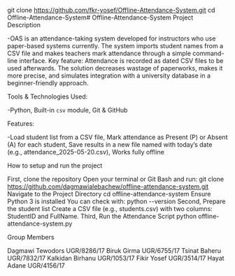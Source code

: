 git clone https://github.com/fkr-yosef/Offline-Attendance-System.git
cd Offline-Attendance-System# Offline-Attendance-System
Project Description

-OAS is an attendance-taking system developed for instructors who use paper-based systems currently. The system imports student names from a CSV file and makes teachers mark attendance through a simple command-line interface. Key feature: Attendance is recorded as dated CSV files to be used afterwards. The solution decreases wastage of paperworks, makes it more precise, and simulates integration with a university database in a beginner-friendly approach.
  
Tools & Technologies Used:

-Python, Built-in `csv` module, Git & GitHub

Features:

-Load student list from a CSV file, Mark attendance as Present (P) or Absent (A) for each student, Save results in a new file named with today’s date (e.g., attendance_2025-05-20.csv), Works fully offline


How to setup and run the project

First, clone the repository 
    Open your terminal or Git Bash and run:
    git clone https://github.com/dagmawialebachew/offline-attendance-system.git
    Navigate to the Project Directory
    cd offline-attendance-system
    Ensure Python 3 is installed
    You can check with:
    python --version
Second, Prepare the student list
    Create a CSV file (e.g., students.csv) with two columns: StudentID and FullName.
Third, Run the Attendance Script
    python offline-attendance-system.py

Group Members

Dagmawi Tewodors   UGR/8286/17
Biruk Girma        UGR/6755/17
Tsinat Baheru      UGR/7832/17
Kalkidan Birhanu   UGR/1053/17
Fikir Yosef        UGR/3514/17
Hayat Adane        UGR/4156/17


